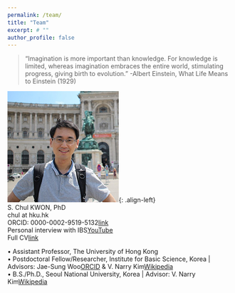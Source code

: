 ```yaml
---
permalink: /team/
title: "Team"
excerpt: # ""
author_profile: false
---
```

> “Imagination is more important than knowledge. For knowledge is limited, whereas imagination embraces the entire world, stimulating progress, giving birth to evolution.”
-Albert Einstein, What Life Means to Einstein (1929)

![image-left](/assets/images/chul_crop250.jpg){: .align-left}  
S. Chul KWON, PhD  
chul at hku.hk  
ORCID: 0000-0002-9519-5132<a href="https://orcid.org/0000-0002-9519-5132" class="btn btn--small">link</a>  
Personal interview with IBS<a href="https://www.youtube.com/watch?v=y6hLUCl_yrQ&feature=youtu.be" class="btn btn--small">YouTube</a>  
Full CV<a href="https://docs.google.com/document/d/1DD6wrMcbN5_pdtMOqHPD9QHHbogzCGlcWsDIvN5EXYg/edit" class="btn btn--small">link</a>  
  
• Assistant Professor, The University of Hong Kong  
• Postdoctoral Fellow/Researcher, Institute for Basic Science, Korea | Advisors: Jae-Sung Woo<a href="http://orcid.org/0000-0001-9163-3433" class="btn btn--small">ORCID</a> & V. Narry Kim<a href="https://en.wikipedia.org/wiki/V._Narry_Kim" class="btn btn--small">Wikipedia</a>  
• B.S./Ph.D., Seoul National University, Korea | Advisor: V. Narry Kim<a href="https://en.wikipedia.org/wiki/V._Narry_Kim" class="btn btn--small">Wikipedia</a>  

